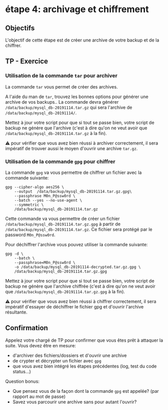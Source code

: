 # étape 4: archivage et chiffrement


## Objectifs

L'objectif de cette étape est de créer une archive de votre backup et de la chiffrer.


## TP - Exercice


### Utilisation de la commande `tar` pour archiver

La commande `tar` vous permet de créer des archives.

A l'aide du man de `tar`, trouvez les bonnes options pour générer une archive de vos backups..
La commande devra générer `/data/backup/mysql_db-20191114.tar.gz` qui sera l'archive de `/data/backup/mysql_db-20191114/`.

Mettez à jour votre script pour que si tout se passe bien, votre script de backup ne génère que l'archive (c'est à dire qu'on ne veut avoir que `/data/backup/mysql_db-20191114.tar.gz` à la fin).

:warning: pour vérifier que vous avez bien réussi à archiver correctement, il sera impératif de trouver aussi le moyen d'ouvrir une archive `tar.gz`.


### Utilisation de la commande `gpg` pour chiffrer

La commande `gpg` va vous permettre de chiffrer un fichier avec la commande suivante:

```
gpg --cipher-algo aes256 \
    --output  /data/backup/mysql_db-20191114.tar.gz.gpg\
    --passphrase M0n_P@ssw0rd \
    --batch --yes --no-use-agent \
    --symmetric \
    /data/backup/mysql_db-20191114.tar.gz
```
Cette commande va vous permettre de créer un fichier `/data/backup/mysql_db-20191114.tar.gz.gpg` à partir de `/data/backup/mysql_db-20191114.tar.gz`.
Ce fichier sera protégé par le password `M0n_P@ssw0rd`.

Pour déchiffrer l'archive vous pouvez utiliser la commande suivante:

```
gpg -d \
    --batch \
    --passphrase=M0n_P@ssw0rd \
    -o /data/backup/mysql_db-20191114-decrypted.tar.gz.gpg \
    /data/backup/mysql_db-20191114.tar.gz.gpg
```

Mettez à jour votre script pour que si tout se passe bien, votre script de backup ne génère que l'archive chiffrée (c'est à dire qu'on ne veut avoir que `/data/backup/mysql_db-20191114.tar.gz.gpg` à la fin).

:warning: pour vérifier que vous avez bien réussi à chiffrer correctement, il sera impératif d'essayer de déchiffrer le fichier gpg et d'ouvrir l'archive résultante.


## Confirmation

Appelez votre chargé de TP pour confirmer que vous êtes prêt à attaquer la suite.
Vous devez être en mesure:
* d'archiver des fichiers/dossiers et d'ouvrir une archive
* de crypter et décrypter un fichier avec `gpg`
* que vous avez bien intégré les étapes précédentes (log, test du code status...)

Question bonus:
* Que pensez vous de la façon dont la commande `gpg` est appelée? (par rapport au mot de passe)
* Savez vous parcourir une archive sans pour autant l'ouvrir?
